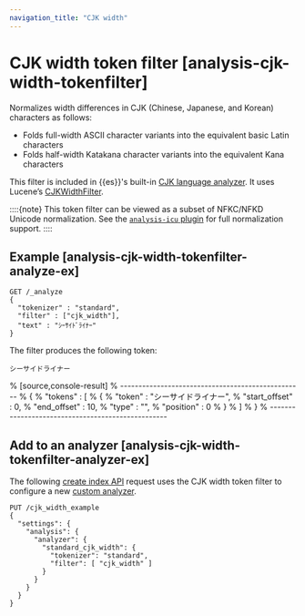 ```yaml
---
navigation_title: "CJK width"
---
```


# CJK width token filter [analysis-cjk-width-tokenfilter]


Normalizes width differences in CJK (Chinese, Japanese, and Korean) characters as follows:

* Folds full-width ASCII character variants into the equivalent basic Latin characters
* Folds half-width Katakana character variants into the equivalent Kana characters

This filter is included in {{es}}'s built-in [CJK language analyzer](analysis-lang-analyzer.md#cjk-analyzer). It uses Lucene’s [CJKWidthFilter](https://lucene.apache.org/core/10_1_0/analysis/common/org/apache/lucene/analysis/cjk/CJKWidthFilter.md).

::::{note} 
This token filter can be viewed as a subset of NFKC/NFKD Unicode normalization. See the [`analysis-icu` plugin](https://www.elastic.co/guide/en/elasticsearch/plugins/current/analysis-icu-normalization-charfilter.html) for full normalization support.
::::


## Example [analysis-cjk-width-tokenfilter-analyze-ex]

```console
GET /_analyze
{
  "tokenizer" : "standard",
  "filter" : ["cjk_width"],
  "text" : "ｼｰｻｲﾄﾞﾗｲﾅｰ"
}
```

The filter produces the following token:

```text
シーサイドライナー
```

% [source,console-result]
% --------------------------------------------------
% {
%   "tokens" : [
%     {
%       "token" : "シーサイドライナー",
%       "start_offset" : 0,
%       "end_offset" : 10,
%       "type" : "<KATAKANA>",
%       "position" : 0
%     }
%   ]
% }
% --------------------------------------------------


## Add to an analyzer [analysis-cjk-width-tokenfilter-analyzer-ex]

The following [create index API](indices-create-index.md) request uses the CJK width token filter to configure a new [custom analyzer](analysis-custom-analyzer.md).

```console
PUT /cjk_width_example
{
  "settings": {
    "analysis": {
      "analyzer": {
        "standard_cjk_width": {
          "tokenizer": "standard",
          "filter": [ "cjk_width" ]
        }
      }
    }
  }
}
```


